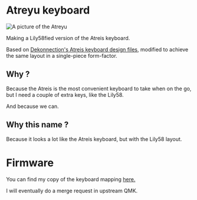 # Atreyu keyboard

![A picture of the Atreyu](pictures/keeb.png?raw=true "The Atreyu keyboard")

Making a Lily58fied version of the Atreis keyboard.

Based on [Dekonnection's Atreis keyboard design files](https://github.com/dekonnection/atreis),
modified to achieve the same layout in a single-piece form-factor.

## Why ?

Because the Atreis is the most convenient keyboard to take when on the go, but I need a couple of extra keys, like the Lily58.

And because we can.

## Why this name ?

Because it looks a lot like the Atreis keyboard, but with the Lily58 layout.

# Firmware

You can find my copy of the keyboard mapping [here.](http://github.com/climent/qmk_firmware/tree/master/keyboards/atreyu/)

I will eventually do a merge request in upstream QMK.
